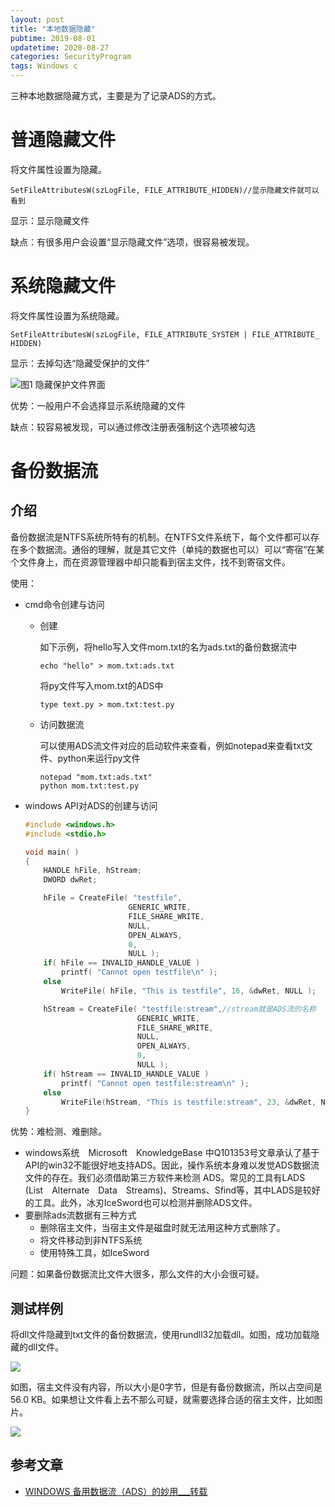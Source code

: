 ```yaml
---
layout: post
title: "本地数据隐藏"
pubtime: 2019-08-01
updatetime: 2020-08-27
categories: SecurityProgram
tags: Windows c
---
```


三种本地数据隐藏方式，主要是为了记录ADS的方式。


# 普通隐藏文件

将文件属性设置为隐藏。

```
SetFileAttributesW(szLogFile, FILE_ATTRIBUTE_HIDDEN)//显示隐藏文件就可以看到
```

显示：显示隐藏文件

缺点：有很多用户会设置“显示隐藏文件”选项，很容易被发现。

# 系统隐藏文件

将文件属性设置为系统隐藏。

```
SetFileAttributesW(szLogFile, FILE_ATTRIBUTE_SYSTEM | FILE_ATTRIBUTE_ HIDDEN)
```

显示：去掉勾选“隐藏受保护的文件”

![图1 隐藏保护文件界面](https://chrishuppor.github.io/image/Snipaste_2019-08-01_11-23-06.PNG)

优势：一般用户不会选择显示系统隐藏的文件

缺点：较容易被发现，可以通过修改注册表强制这个选项被勾选

# 备份数据流

## 介绍

备份数据流是NTFS系统所特有的机制。在NTFS文件系统下，每个文件都可以存在多个数据流。通俗的理解，就是其它文件（单纯的数据也可以）可以“寄宿”在某个文件身上，而在资源管理器中却只能看到宿主文件，找不到寄宿文件。

使用：

* cmd命令创建与访问

  * 创建

    如下示例，将hello写入文件mom.txt的名为ads.txt的备份数据流中

    ```
    echo "hello" > mom.txt:ads.txt
    ```

    将py文件写入mom.txt的ADS中

    ```
    type text.py > mom.txt:test.py
    ```

  * 访问数据流

    可以使用ADS流文件对应的启动软件来查看，例如notepad来查看txt文件、python来运行py文件

    ```
    notepad "mom.txt:ads.txt"
    python mom.txt:test.py
    ```

* windows API对ADS的创建与访问

  ```c
  #include <windows.h>
  #include <stdio.h>
  
  void main( )
  {
      HANDLE hFile, hStream;
      DWORD dwRet;
  
      hFile = CreateFile( "testfile",
                         GENERIC_WRITE,
                         FILE_SHARE_WRITE,
                         NULL,
                         OPEN_ALWAYS,
                         0,
                         NULL );
      if( hFile == INVALID_HANDLE_VALUE )
          printf( "Cannot open testfile\n" );
      else
          WriteFile( hFile, "This is testfile", 16, &dwRet, NULL );
  
      hStream = CreateFile( "testfile:stream",//stream就是ADS流的名称
                           GENERIC_WRITE,
                           FILE_SHARE_WRITE,
                           NULL,
                           OPEN_ALWAYS,
                           0,
                           NULL );
      if( hStream == INVALID_HANDLE_VALUE )
          printf( "Cannot open testfile:stream\n" );
      else
          WriteFile(hStream, "This is testfile:stream", 23, &dwRet, NULL);
  }
  ```

优势：难检测、难删除。

* windows系统　Microsoft　KnowledgeBase 中Q101353号文章承认了基于API的win32不能很好地支持ADS。因此，操作系统本身难以发觉ADS数据流文件的存在。我们必须借助第三方软件来检测 ADS。常见的工具有LADS　(List　Alternate　Data　Streams)、Streams、Sfind等，其中LADS是较好的工具。此外，冰刃IceSword也可以检测并删除ADS文件。
* 要删除ads流数据有三种方式
  * 删除宿主文件，当宿主文件是磁盘时就无法用这种方式删除了。
  * 将文件移动到非NTFS系统
  * 使用特殊工具，如IceSword

问题：如果备份数据流比文件大很多，那么文件的大小会很可疑。

## 测试样例

将dll文件隐藏到txt文件的备份数据流，使用rundll32加载dll。如图，成功加载隐藏的dll文件。

![](https://chrishuppor.github.io/image/Snipaste_2020-08-27_11-01-17.png)

如图，宿主文件没有内容，所以大小是0字节，但是有备份数据流，所以占空间是56.0 KB。如果想让文件看上去不那么可疑，就需要选择合适的宿主文件，比如图片。

![](https://chrishuppor.github.io/image/Snipaste_2020-08-27_11-03-33.png)

## 参考文章

* [WINDOWS 备用数据流（ADS）的妙用___转载](https://www.cnblogs.com/feiyucha/p/9940895.html)

